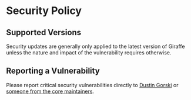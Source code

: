 # Security Policy

## Supported Versions

Security updates are generally only applied to the latest version of Giraffe unless the nature and impact of the vulnerability requires otherwise.

## Reporting a Vulnerability

Please report critical security vulnerabilities directly to [Dustin Gorski](https://twitter.com/dustinmoris) or [someone from the core maintainers](https://github.com/orgs/giraffe-fsharp/people).
